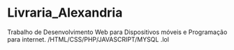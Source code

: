 # Livraria_Alexandria
Trabalho de Desenvolvimento Web para Dispositivos móveis e Programação para internet. /HTML/CSS/PHP/JAVASCRIPT/MYSQL
.lol
